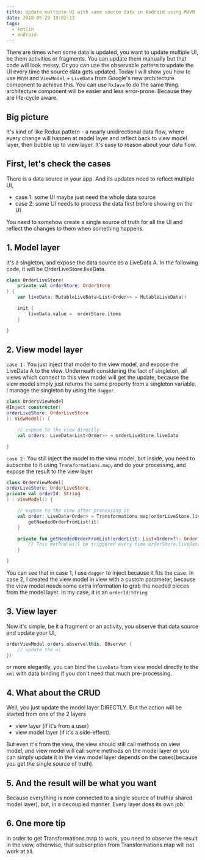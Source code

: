 ```yaml
---
title: Update multiple UI with same source data in Android using MVVM
date: 2018-05-29 18:02:13
tags:
  - kotlin
  - android
---
```


There are times when some data is updated, you want to update multiple UI, be them activities or fragments. You can update them manually but that code will look messy. Or you can use the observable pattern to update the UI every time the source data gets updated. Today I will show you how to use `MVVM` and `ViewModel` + `LiveData` from Google's new architecture component to achieve this. You can use `RxJava` to do the same thing. architecture component will be easier and less error-prone. Because they are life-cycle aware.

<!--more-->

## Big picture

It's kind of like Redux pattern - a nearly unidirectional data flow, where every change will happen at model layer and reflect back to view model layer, then bubble up to view layer. It's easy to reason about your data flow.

## First, let's check the cases

There is a data source in your app. And its updates need to reflect multiple UI,

* case 1: some UI maybe just need the whole data source
* case 2: some UI needs to process the data first before showing on the UI

You need to somehow create a single source of truth for all the UI and reflect the changes to them when something happens.

## 1. Model layer

It's a singleton, and expose the data source as a LiveData A. In the following code, it will be OrderLiveStore.liveData.

```kotlin
class OrderLiveStore(
    private val orderStore: OrderStore
) {
    var liveData: MutableLiveData<List<Order>> = MutableLiveData()

    init {
        liveData.value =  orderStore.items
    }

}
```

## 2. View model layer

`case 1:` You just inject that model to the view model, and expose the LiveData A to the view. Underneath considering the fact of singleton, all views which connect to this view model will get the update, because the view model simply just returns the same property from a singleton variable. I manage the singleton by using the `dagger`.

```kotlin
class OrdersViewModel
@Inject constructor(
orderLiveStore: OrderLiveStore
): ViewModel() {

    // expose to the view directly
    val orders: LiveData<List<Order>> = orderLiveStore.liveData

}
```

`case 2:` You still inject the model to the view model, but inside, you need to subscribe to it using `Transformations.map`, and do your processing, and expose the result to the view layer

```kotlin
class OrderViewModel(
orderLiveStore: OrderLiveStore,
private val orderId: String
) : ViewModel() {

    // expose to the view after processing it
    val order: LiveData<Order> = Transformations.map(orderLiveStore.liveData) {
        getNeededOrderFromList(it)
    }

    private fun getNeededOrderFromList(orderList: List<Order>?): Order? {
        // This method will be triggered every time orderStore.liveData gets updated
    }

}
```

You can see that in case 1, I use `dagger` to inject because it fits the case. In case 2, I created the view model in view with a custom parameter, because the view model needs some extra information to grab the needed pieces from the model layer. In my case, it is an `orderId:String`

## 3. View layer

Now it's simple, be it a fragment or an activity, you observe that data source and update your UI,

```kotlin
orderViewModel.orders.observe(this, Observer {
    // update the ui
})
```

or more elegantly, you can bind the `LiveData` from view model directly to the `xml` with data binding if you don't need that much pre-processing.

## 4. What about the CRUD

Well, you just update the model layer DIRECTLY. But the action will be started from one of the 2 layers

* view layer (if it's from a user)
* view model layer (if it's a side-effect).

But even it's from the view, the view should still call methods on view model, and view model will call some methods on the model layer or you can simply update it in the view model layer depends on the cases(because you get the single source of truth).

## 5. And the result will be what you want

Because everything is now connected to a single source of truth(a shared model layer), but, in a decoupled manner. Every layer does its own job.

## 6. One more tip

In order to get Transformations.map to work, you need to observe the result in the view, otherwise, that subscription from Transformations.map will not work at all.
